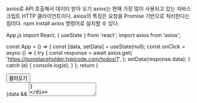 axios로 API 호출해서 데이터 받아 오기
axios는 현재 가장 많이 사용되고 있는 자바스크립트 HTTP 클라이언트이다. axios의 특징은 요청을 Promise 기반으로 처리한다는 점이다. npm install axios 명령어로 설치할 수 있다.

App.js
import React, { useState } from 'react';
import axios from 'axios';

const App = () => {
const [data, setData] = useState(null);
const onClick = async () => {
try {
const response = await axios.get(
'https://jsonplaceholder.typicode.com/todos/1',
);
setData(response.data);
} catch (e) {
console.log(e);
}
};
return (
<div>
<div>
<button onClick={onClick}>불러오기</button>
</div>
{data && <textarea rows={7} value={JSON.stringify(data, null, 2)} readOnly={true} />}
</div>
);
};

export default App;
위 코드는 불러오기 버튼을 누르면 JSONPlaceholder에서 제공하는 가짜 API를 호출하고 이에 대한 응답을 state에 넣어 보여주는 예제이다.